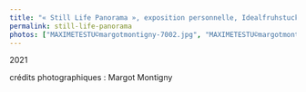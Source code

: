 ```yaml
---
title: "« Still Life Panorama », exposition personnelle, Idealfruhstuck, Paris, France (FR)"
permalink: still-life-panorama
photos: ["MAXIMETESTU©margotmontigny-7002.jpg", "MAXIMETESTU©margotmontigny-7019.jpg", "MAXIMETESTU©margotmontigny-7021.jpg","MAXIMETESTU©margotmontigny-7035.jpg","MAXIMETESTU©margotmontigny-7039.jpg","MAXIMETESTU©margotmontigny-7041.jpg","MAXIMETESTU©margotmontigny-7049.jpg","MAXIMETESTU©margotmontigny-7056.jpg","MAXIMETESTU©margotmontigny-7066.jpg","MAXIMETESTU©margotmontigny-7079.jpg"]
---
```


2021

  
  crédits photographiques : Margot Montigny
